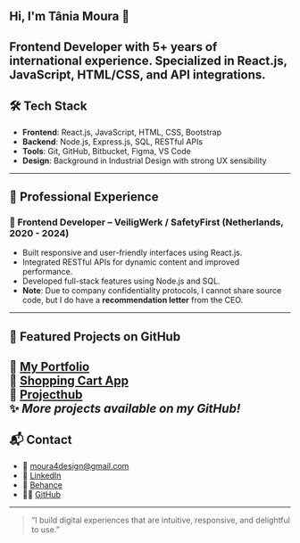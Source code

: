 ## Hi, I'm Tânia Moura 👋

Frontend Developer with 5+ years of international experience. Specialized in React.js, JavaScript, HTML/CSS, and API integrations.
---
## 🛠️ Tech Stack
- **Frontend**: React.js, JavaScript, HTML, CSS, Bootstrap
- **Backend**: Node.js, Express.js, SQL, RESTful APIs
- **Tools**: Git, GitHub, Bitbucket, Figma, VS Code
- **Design**: Background in Industrial Design with strong UX sensibility
---
## 🌟 Professional Experience
### 🧭 Frontend Developer – VeiligWerk / SafetyFirst (Netherlands, 2020 - 2024)
- Built responsive and user-friendly interfaces using React.js.
- Integrated RESTful APIs for dynamic content and improved performance.
- Developed full-stack features using Node.js and SQL.
- **Note**: Due to company confidentiality protocols, I cannot share source code, but I do have a **recommendation letter** from the CEO.
---
## 🚀 Featured Projects on GitHub
🔗 [My Portfolio](https://github.com/Moura4Design/my-portfolio)  
🛒 [Shopping Cart App](https://github.com/Moura4Design/shopping-cart)  
🎨 [Projecthub](https://github.com/Moura4Design/ProjectHub)  
✨ *More projects available on my GitHub!*
---
## 📬 Contact
- 📧 moura4design@gmail.com  
- 💼 [LinkedIn](https://www.linkedin.com/in/tania-moura)  
- 🎨 [Behance](https://www.behance.net/Moura_design)  
- 👩‍💻 [GitHub](https://github.com/Moura4Design)

---

> “I build digital experiences that are intuitive, responsive, and delightful to use.”

<!--
**Moura4Design/Moura4Design** is a ✨ _special_ ✨ repository because its `README.md` (this file) appears on your GitHub profile.

Here are some ideas to get you started:

- 🔭 I’m currently working on ...
- 🌱 I’m currently learning ...
- 👯 I’m looking to collaborate on ...
- 🤔 I’m looking for help with ...
- 💬 Ask me about ...
- 📫 How to reach me: ...
- 😄 Pronouns: ...
- ⚡ Fun fact: ...
-->
